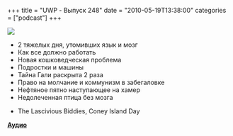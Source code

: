 +++
title = "UWP - Выпуск 248"
date = "2010-05-19T13:38:00"
categories = ["podcast"]
+++

![](https://podcast.umputun.com/images/uwp/uwp248.jpg)

- 2 тяжелых дня, утомивших язык и мозг
- Как все должно работать
- Новая кошковедческая проблема
- Подростки и машины
- Тайна Гали раскрыта 2 раза
- Право на молчание и коммунизм в забегаловке
- Нефтяное пятно наступающее на хамер
- Недолеченная птица без мозга


* The Lascivious Biddies, Coney Island Day


**[Аудио](http://archive.rucast.net/uwp/media/ump_podcast248.mp3)**
<audio src="http://archive.rucast.net/uwp/media/ump_podcast248.mp3" preload="none">